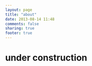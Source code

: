 ```yaml
---
layout: page
title: "about"
date: 2013-08-14 11:48
comments: false 
sharing: true
footer: true
---
```


# under construction
